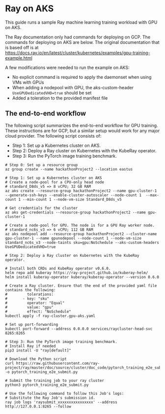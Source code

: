 # Ray on AKS
This guide runs a sample Ray machine learning training workload with GPU on AKS.

The Ray documentation only had commands for deploying on GCP. The commands for deploying on AKS are below.
The original documentation that is based off is at https://docs.ray.io/en/latest/cluster/kubernetes/examples/gpu-training-example.html

A few modifications were needed to run the example on AKS:
- No explicit command is required to apply the daemonset when using VMs with GPUs
- When adding a nodepool with GPU, the aks-custom-header `UseGPUDedicatedVHD=true` should be set
- Added a toleration to the provided manifest file

## The end-to-end workflow
The following script summarizes the end-to-end workflow for GPU training. These instructions are for GCP, but a similar setup would work for any major cloud provider. The following script consists of:
- Step 1: Set up a Kubernetes cluster on AKS.
- Step 2: Deploy a Ray cluster on Kubernetes with the KubeRay operator.
- Step 3: Run the PyTorch image training benchmark.
```shell
# Step 0: Set up a resource group
az group create --name hackathonProject2 --location eastus

# Step 1: Set up a Kubernetes cluster on AKS
# Create a node-pool for a CPU-only head node
# standard_D8ds_v5 => 8 vCPU; 32 GB RAM
az aks create --resource-group hackathonProject2 --name gpu-cluster-1 --generate-ssh-keys --enable-cluster-autoscaler --node-count 1  --max-count 1 --min-count 1 --node-vm-size Standard_D8ds_v5

# Get credentials for the cluster
az aks get-credentials --resource-group hackathonProject2 --name gpu-cluster-1
 
# Create a node-pool for GPU. The node is for a GPU Ray worker node.
# standard_nc6s_v3 => 6 vCPU; 112 GB RAM
az aks nodepool add --resource-group hackathonProject2 --cluster-name gpu-cluster-1 --name gpunodepool --node-count 1 --node-vm-size standard_nc6s_v3 --node-taints sku=gpu:NoSchedule --aks-custom-headers UseGPUDedicatedVHD=true
  
# Step 2: Deploy a Ray cluster on Kubernetes with the KubeRay operator.

# Install both CRDs and KubeRay operator v0.6.0.
helm repo add kuberay https://ray-project.github.io/kuberay-helm/
helm install kuberay-operator kuberay/kuberay-operator --version 0.6.0
 
# Create a Ray cluster. Ensure that the end of the provided yaml file contains the following:
#         tolerations:
#       - key: "sku"
#         operator: "Equal"
#         value: "gpu"
#         effect: "NoSchedule"
kubectl apply -f ray-cluster.gpu-aks.yaml
 
# Set up port-forwarding
kubectl port-forward --address 0.0.0.0 services/raycluster-head-svc 8265:8265
 
# Step 3: Run the PyTorch image training benchmark.
# Install Ray if needed
pip3 install -U "ray[default]"
 
# Download the Python script
curl https://raw.githubusercontent.com/ray-project/ray/master/doc/source/cluster/doc_code/pytorch_training_e2e_submit.py -o pytorch_training_e2e_submit.py
 
# Submit the training job to your ray cluster
python3 pytorch_training_e2e_submit.py
 
# Use the following command to follow this Job's logs:
# Substitute the Ray Job's submission id.
ray job logs 'raysubmit_xxxxxxxxxxxxxxxx' --address http://127.0.0.1:8265 --follow
```
